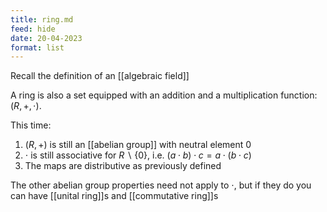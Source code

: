 ```yaml
---
title: ring.md
feed: hide
date: 20-04-2023
format: list
---
```



Recall the definition of an [[algebraic field]]

A ring is also a set equipped with an addition and a multiplication function: $(R, +, \cdot)$. 

This time:
1. $(R, +)$ is still an [[abelian group]] with neutral element 0
2. $\cdot$ is still associative for $R\backslash\{0\}$, i.e. $(a\cdot b)\cdot c = a\cdot(b\cdot c)$
3. The maps are distributive as previously defined

The other abelian group properties need not apply to $\cdot$, but if they do you can have [[unital ring]]s and [[commutative ring]]s